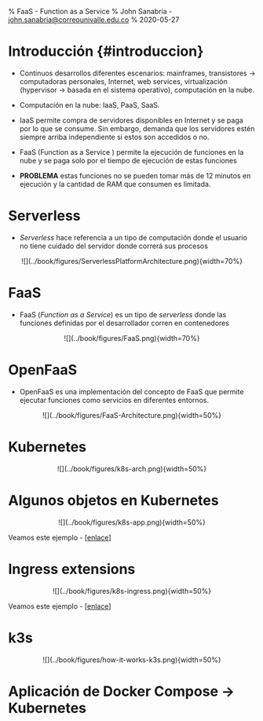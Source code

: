 % FaaS - Function as a Service
% John Sanabria - john.sanabria@correounivalle.edu.co
% 2020-05-27

# Introducción {#introduccion}

 * Continuos desarrollos diferentes escenarios: mainframes, transistores → computadoras personales, Internet, web services, virtualización (hypervisor → basada en el sistema operativo), computación en la nube.

* Computación en la nube: IaaS, PaaS, SaaS. 

* IaaS permite compra de servidores disponibles en Internet y se paga por lo que se consume. Sin embargo, demanda que los servidores estén siempre arriba independiente si estos son accedidos o no.

* FaaS (Function as a Service ) permite la ejecución de funciones en la nube y se paga solo por el tiempo de ejecución de estas funciones

* **PROBLEMA** estas funciones no se pueden tomar más de 12 minutos en ejecución  y la cantidad de RAM que consumen es limitada.


# Serverless 

* *Serverless* hace referencia a un tipo de computación donde el usuario no tiene cuidado del servidor donde correrá sus procesos

<center>
![](../book/figures/ServerlessPlatformArchitecture.png){width=70%}
</center>

# FaaS

* FaaS (*Function as a Service*) es un tipo de *serverless* donde las funciones definidas por el desarrollador corren en contenedores

<center>
![](../book/figures/FaaS.png){width=70%}
</center>

# OpenFaaS

* OpenFaaS es una implementación del concepto de FaaS que permite ejecutar funciones como servicios en diferentes entornos.

<center>
![](../book/figures/FaaS-Architecture.png){width=50%}
</center>

# Kubernetes

<center>
![](../book/figures/k8s-arch.png){width=50%}
</center>

# Algunos objetos en Kubernetes

<center>
![](../book/figures/k8s-app.png){width=50%}
</center>

Veamos este ejemplo - [<a href="https://www.josedomingo.org/pledin/2018/06/recursos-de-kubernetes-pods/" target="_blank">enlace</a>]

# Ingress extensions

<center>
![](../book/figures/k8s-ingress.png){width=50%}
</center>

Veamos este ejemplo - [<a href="https://matthewpalmer.net/kubernetes-app-developer/articles/kubernetes-ingress-guide-nginx-example.html" target="_blank">enlace</a>]

# k3s

<center>
![](../book/figures/how-it-works-k3s.png){width=50%}
</center>

# Aplicación de Docker Compose → Kubernetes

